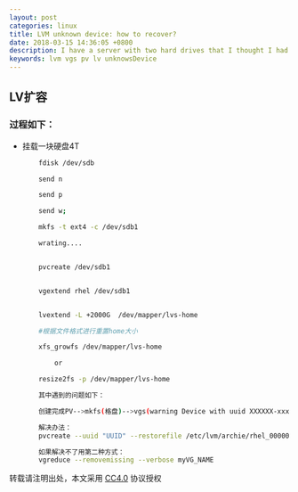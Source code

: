 ```yaml
---
layout: post
categories: linux
title: LVM unknown device: how to recover?
date: 2018-03-15 14:36:05 +0800
description: I have a server with two hard drives that I thought I had correctly installed with LVM, until I discovered that the second hard-drive did not actually seem to be used. I investigated the problem and followed some instructions found online, but the problem got worse. Apparently, my initial mistake was to remove the physical volume with pvremove when I should have used mvreduce.
keywords: lvm vgs pv lv unknowsDevice
---
```



## LV扩容


   ### 过程如下：

   *  挂载一块硬盘4T

        ```bash
            fdisk /dev/sdb

            send n

            send p

            send w;

            mkfs -t ext4 -c /dev/sdb1

            wrating....


            pvcreate /dev/sdb1


            vgextend rhel /dev/sdb1


            lvextend -L +2000G  /dev/mapper/lvs-home

            #根据文件格式进行重置home大小

            xfs_growfs /dev/mapper/lvs-home

                or

            resize2fs -p /dev/mapper/lvs-home

            其中遇到的问题如下：

            创建完成PV-->mkfs(格盘)-->vgs(warning Device with uuid XXXXXX-xxxxxx-xxx-xxxx-xxxxx)

            解决办法：
            pvcreate --uuid "UUID" --restorefile /etc/lvm/archie/rhel_000001-1511980835.vg  /dev/sdb1

            如果解决不了用第二种方式：
            vgreduce --removemissing --verbose myVG_NAME

        ```


转载请注明出处，本文采用 [CC4.0](http://creativecommons.org/licenses/by-nc-nd/4.0/) 协议授权
